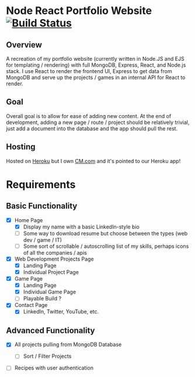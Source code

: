 # Node React Portfolio Website [![Build Status](https://travis-ci.com/cmr624/react-portfolio-site.svg?branch=master)](https://travis-ci.com/cmr624/react-portfolio-site)

## Overview

A recreation of my portfolio website (currently written in Node.JS and EJS for templating / rendering) with full MongoDB, Express, React, and Node.js stack. I use React to render the frontend UI, Express to get data from MongoDB and serve up the projects / games in an internal API for React to render. 

## Goal

Overall goal is to allow for ease of adding new content. At the end of development, adding a new page / route / project should be relatively trivial, just add a document into the database and the app should pull the rest.

## Hosting
Hosted on [Heroku](https://react-portfolio-site-cm.herokuapp.com/) but I own [CM.com](www.carlos-michael.com) and it's pointed to our Heroku app! 

# Requirements

## Basic Functionality

- [x] Home Page
  - [x] Display my name with a basic LinkedIn-style bio
  - [ ] Some way to download resume but choose between the types (web dev / game / IT)
  - [ ] Some sort of scrollable / autoscrolling list of my skills, perhaps icons of all the companies / apis
- [x] Web Development Projects Page
  - [x] Landing Page
  - [x] Individual Project Page
- [x] Game Page
  - [x] Landing Page
  - [x] Individual Game Page
  - [ ] Playable Build ?
- [x] Contact Page
  - [x] LinkedIn, Twitter, YouTube, etc.

## Advanced Functionality

- [x] All projects pulling from MongoDB Database
  - [ ] Sort / Filter Projects
- [ ] Recipes with user authentication


